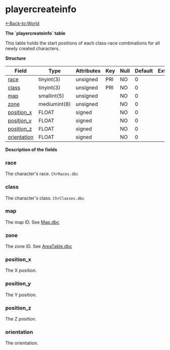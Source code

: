 # playercreateinfo

[<-Back-to:World](database-world.md)

**The \`playercreateinfo\` table**

This table holds the start positions of each class-race combinations for all newly created characters.

**Structure**

| Field            | Type         | Attributes | Key | Null | Default | Extra | Comment |
|------------------|--------------|------------|-----|------|---------|-------|---------|
| [race][1]        | tinyint(3)   | unsigned   | PRI | NO   | 0       |       |         |
| [class][2]       | tinyint(3)   | unsigned   | PRI | NO   | 0       |       |         |
| [map][3]         | smallint(5)  | unsigned   |     | NO   | 0       |       |         |
| [zone][4]        | mediumint(8) | unsigned   |     | NO   | 0       |       |         |
| [position_x][5]  | FLOAT        | signed     |     | NO   | 0       |       |         |
| [position_y][6]  | FLOAT        | signed     |     | NO   | 0       |       |         |
| [position_z][7]  | FLOAT        | signed     |     | NO   | 0       |       |         |
| [orientation][8] | FLOAT        | signed     |     | NO   | 0       |       |         |

[1]: #race
[2]: #class
[3]: #map
[4]: #zone
[5]: #position_x
[6]: #position_y
[7]: #position_z
[8]: #orientation

**Description of the fields**

### race

The character's race. `ChrRaces.dbc`

### class

The character's class. `ChrClasses.dbc`

### map

The map ID. See [Map.dbc](Map)

### zone

The zone ID. See [AreaTable.dbc](AreaTable)

### position\_x

The X position.

### position\_y

The Y position.

### position\_z

The Z position.

### orientation

The orientation.

